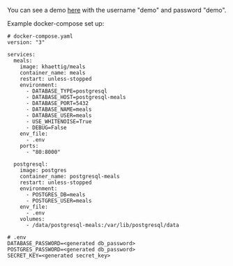 You can see a demo [here](https://meals-demo.khaettig.eu) with the username "demo" and password "demo".

Example docker-compose set up:
```
# docker-compose.yaml
version: "3"

services:
  meals:
    image: khaettig/meals
    container_name: meals
    restart: unless-stopped
    environment:
      - DATABASE_TYPE=postgresql
      - DATABASE_HOST=postgresql-meals
      - DATABASE_PORT=5432
      - DATABASE_NAME=meals
      - DATABASE_USER=meals
      - USE_WHITENOISE=True
      - DEBUG=False
    env_file:
      - .env
    ports:
      - "80:8000"

  postgresql:
    image: postgres
    container_name: postgresql-meals
    restart: unless-stopped
    environment:
      - POSTGRES_DB=meals
      - POSTGRES_USER=meals
    env_file:
      - .env
    volumes:
      - /data/postgresql-meals:/var/lib/postgresql/data

# .env
DATABASE_PASSWORD=<generated db_password>
POSTGRES_PASSWORD=<generated db_password>
SECRET_KEY=<generated secret_key>
```
